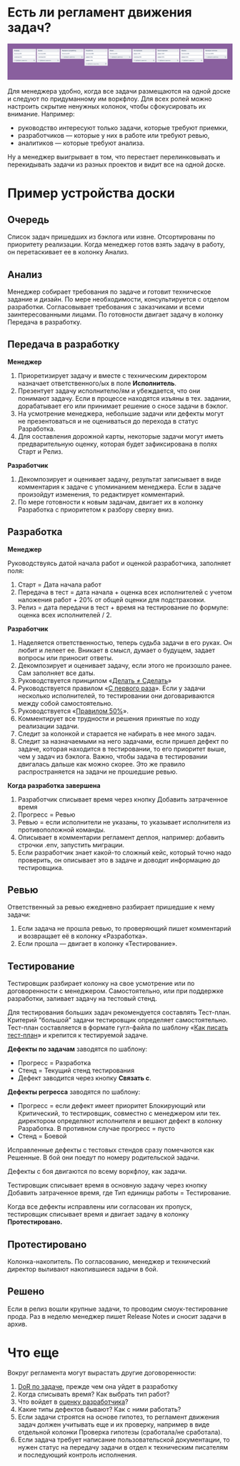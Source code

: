 # Есть ли регламент движения задач?

![](./attachments/board.jpg)

Для менеджера удобно, когда все задачи размещаются на одной доске и следуют по придуманному им воркфлоу. Для всех ролей можно настроить скрытие ненужных колонок, чтобы сфокусировать их внимание. Например:
- руководство интересуют только задачи, которые требуют приемки,
- разработчиков — которые у них в работе или требуют ревью,
- аналитиков — которые требуют анализа.

Ну а менеджер выигрывает в том, что перестает перелинковывать и перекидывать задачи из разных проектов и видит все на одной доске.

# Пример устройства доски

## Очередь
Список задач пришедших из бэклога или извне. Отсортированы по приоритету реализации. Когда менеджер готов взять задачу в работу, он перетаскивает ее в колонку Анализ. 

## Анализ
Менеджер собирает требования по задаче и готовит техническое задание и дизайн. По мере необходимости, консультируется с отделом разработки. Согласовывает требования с заказчиками и всеми заинтересованными лицами. По готовности двигает задачу в колонку Передача в разработку.

## Передача в разработку
**Менеджер**
1. Приоретизирует задачу и вместе с техническим директором назначает ответственного/ых в поле **Исполнитель**.
2. Презентует задачу исполнителю/ям и убеждается, что они понимают задачу. Если в процессе находятся изъяны в тех. задании, дорабатывает его или принимает решение о сносе задачи в бэклог.
3. На усмотрение менеджера, небольшие задачи или дефекты могут не презентоваться и не оцениваться до перехода в статус Разработка.
4. Для составления дорожной карты, некоторые задачи могут иметь предварительную оценку, которая будет зафиксирована в полях Старт и Релиз.

**Разработчик**
1. Декомпозирует и оценивает задачу, результат записывает в виде комментария к задаче с упоминанием менеджера. Если в задаче произойдут изменения, то редактирует комментарий.
2. По мере готовности к новым задачам, двигает их в колонку Разработка с приоритетом к разбору сверху вниз.

## Разработка
**Менеджер**

Руководствуясь датой начала работ и оценкой разработчика, заполняет поля:
1. Старт = Дата начала работ
2. Передача в тест = дата начала + оценка всех исполнителей с учетом наложения работ + 20% от общей оценки для подстраховки.
3. Релиз = дата передачи в тест + время на тестирование по формуле: оценка всех исполнителей / 2.

**Разработчик**
1. Наделяется ответственностью, теперь судьба задачи в его руках. Он любит и лелеет ее. Вникает в смысл, думает о будущем, задает вопросы или приносит ответы.
2. Декомпозирует и оценивает задачу, если этого не произошло ранее. Сам заполняет все даты.
3. Руководствуется принципом «[Делать ≠ Сделать](https://bureau.ru/books/fff/demo/4)»
4. Руководствуется правилом «[С первого раза](./principles/first-time.md)». Если у задачи несколько исполнителей, то тестировании они договариваются между собой самостоятельно.
5. Руководствуется «[Правилом 50%](./principles/50.md)».
6. Комментирует все трудности и решения принятые по ходу реализации задачи.
7. Следит за колонкой и старается не набирать в нее много задач.
8. Следит за назначаемыми на него задачами, если пришел дефект по задаче, которая находится в тестировании, то его приоритет выше, чем у задач из бэклога. Важно, чтобы задача в тестировании двигалась дальше как можно скорее. Это же правило распространяется на задачи не прошедшие ревью.

**Когда разработка завершена**
1. Разработчик списывает время через кнопку Добавить затраченное время
2. Прогресс = Ревью
3. Ревью = если исполнители не указаны, то указывает исполнителя из противоположной команды.
4. Описывает в комментарии регламент деплоя, например: добавить строчки .env, запустить миграции.
5. Если разработчик знает какой-то сложный кейс, который точно надо проверить, он описывает это в задаче и доводит информацию до тестировщика.

## Ревью
Ответственный за ревью ежедневно разбирает пришедшие к нему задачи:
1. Если задача не прошла ревью, то проверяющий пишет комментарий и возвращает её в колонку «Разработка».
2. Если прошла — двигает в колонку «Тестирование».

## Тестирование
Тестировщик разбирает колонку на свое усмотрение или по договоренности с менеджером. Самостоятельно, или при поддержке разработки, заливает задачу на тестовый стенд.

Для тестирования больших задач рекомендуется составлять Тест-план. Критерий “большой” задачи тестировщик определяет самостоятельно. Тест-план составляется в формате гугл-файла по шаблону «[Как писать тест-план](../develop/docs/test-plan.md)» и крепится к тестируемой задаче.

**Дефекты по задачам** заводятся по шаблону:
- Прогресс = Разработка
- Стенд = Текущий стенд тестирования
- Дефект заводится через кнопку **Связать с**.

**Дефекты регресса** заводятся по шаблону:
- Прогресс = если дефект имеет приоритет Блокирующий или Критический, то тестировщик, совместно с менеджером или тех. директором определяют исполнителя и вешают дефект в колонку Разработка. В противном случае прогресс = пусто
- Стенд = Боевой

Исправленные дефекты с тестовых стендов сразу помечаются как Решенные. В бой они поедут по номеру родительской задачи.

Дефекты с боя двигаются по всему воркфлоу, как задачи.

Тестировщик списывает время в основную задачу через кнопку Добавить затраченное время, где Тип единицы работы = Тестирование.

Когда все дефекты исправлены или согласован их пропуск, тестировщик списывает время и двигает задачу в колонку **Протестировано.**

## Протестировано
Колонка-накопитель. По согласованию, менеджер и технический директор выливают накопившиеся задачи в бой.

## Решено
Если в релиз вошли крупные задачи, то проводим смоук-тестирование прода. Раз в неделю менеджер пишет Release Notes и сносит задачи в архив.

# Что еще
Вокруг регламента могут вырастать другие договоренности:
1. [DoR по задаче](../develop/dor.md), прежде чем она уйдет в разработку
2. Когда списывать время? Как выбрать тип работ?
3. Что войдет в [оценку разработчика](../develop/checklist.md)?
4. Какие типы дефектов бывают? Как с ними работать?
5. Если задачи строятся на основе гипотез, то регламент движения задач должен учитывать еще и их проверку, например в виде отдельной колонки Проверка гипотезы (сработала/не сработала).
6. Если задача требует написание пользовательской документации, то нужен статус на передачу задачи в отдел к техническим писателям и последующий контроль исполнения.